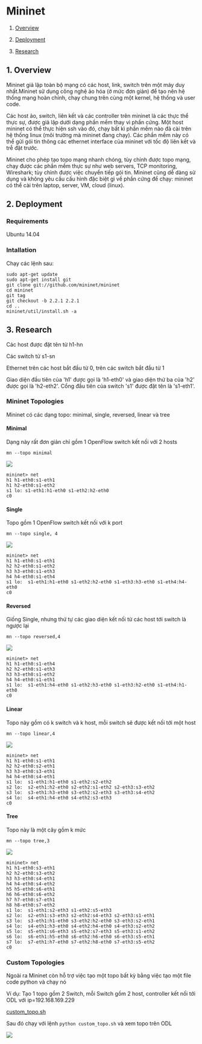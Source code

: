 # Mininet

1. [Overview](#overview)



2. [Deployment](#deployment)



3. [Research](#research)

<a name="overview"></a>
## 1. Overview

Mininet giả lập toàn bộ mạng có các host, link, switch trên một máy duy nhất.Mininet sử dụng công nghệ ảo hóa (ở mức đơn giản) để tạo nên hệ thống mạng hoàn chỉnh, chạy chung trên cùng một kernel, hệ thống và user code.

Các host ảo, switch, liên kết và các controller trên mininet là các thực thể thực sự, được giả lập dưới dạng phần mềm thay vì phần cứng. Một host mininet có thể thực hiện ssh vào đó, chạy bất kì phần mềm nào đã cài trên hệ thống linux (môi trường mà mininet đang chạy). Các phần mềm này có thể gửi gói tin thông các ethernet interface của mininet với tốc độ liên kết và trễ đặt trước.

Mininet cho phép tạo topo mạng nhanh chóng, tùy chỉnh được topo mạng, chạy được các phần mềm thực sự như web servers, TCP monitoring, Wireshark; tùy chỉnh được việc chuyển tiếp gói tin. Mininet cũng dễ dàng sử dụng và không yêu cầu cấu hình đặc biệt gì về phần cứng để chạy: mininet có thể cài trên laptop, server, VM, cloud (linux).

<a name="deployment"></a>
## 2. Deployment
### Requirements
Ubuntu 14.04

### Intallation
Chạy các lệnh sau:


	sudo apt-get update
	sudo apt-get install git
	git clone git://github.com/mininet/mininet
	cd mininet
	git tag
	git checkout -b 2.2.1 2.2.1
	cd ..
	mininet/util/install.sh -a


<a name="research"></a>

## 3. Research


Các host được đặt tên từ h1-hn

Các switch từ s1-sn

Ethernet trên các host bắt đầu từ 0, trên các switch bắt đầu từ 1

Giao diện đầu tiên của 'h1' được gọi là 'h1-eth0' và giao diện thứ ba của 'h2' được gọi là 'h2-eth2'. Cổng đầu tiên của switch 's1' được đặt tên là 's1-eth1'.


### Mininet Topologies

Mininet có các dạng topo: minimal, single, reversed, linear và tree

#### Minimal

Dạng này rất đơn giản chỉ gồm 1 OpenFlow switch kết nối với 2 hosts

	mn --topo minimal

<img src = "\img\1.png">


	mininet> net
	h1 h1-eth0:s1-eth1
	h1 h2-eth0:s1-eth2
	s1 lo: s1-eth1:h1-eth0 s1-eth2:h2-eth0
	c0


#### Single

Topo gồm 1 OpenFlow switch kết nối với k port

	mn --topo single, 4

<img src = "img\2.png">


	mininet> net
	h1 h1-eth0:s1-eth1
	h2 h2-eth0:s1-eth2
	h3 h3-eth0:s1-eth3
	h4 h4-eth0:s1-eth4
	s1 lo:  s1-eth1:h1-eth0 s1-eth2:h2-eth0 s1-eth3:h3-eth0 s1-eth4:h4-eth0
	c0


#### Reversed

Giống Single, nhưng thứ tự các giao diện kết nối từ các host tới switch là ngược lại

	mn --topo reversed,4 

<img src = "img\3.png">


	mininet> net
	h1 h1-eth0:s1-eth4
	h2 h2-eth0:s1-eth3
	h3 h3-eth0:s1-eth2
	h4 h4-eth0:s1-eth1
	s1 lo:  s1-eth1:h4-eth0 s1-eth2:h3-eth0 s1-eth3:h2-eth0 s1-eth4:h1-eth0
	c0


#### Linear 

Topo này gồm có k switch và k host, mỗi switch sẽ được kết nối tới một host

	mn --topo linear,4

<img src = "img\4.png">


	mininet> net
	h1 h1-eth0:s1-eth1
	h2 h2-eth0:s2-eth1
	h3 h3-eth0:s3-eth1
	h4 h4-eth0:s4-eth1
	s1 lo:  s1-eth1:h1-eth0 s1-eth2:s2-eth2
	s2 lo:  s2-eth1:h2-eth0 s2-eth2:s1-eth2 s2-eth3:s3-eth2
	s3 lo:  s3-eth1:h3-eth0 s3-eth2:s2-eth3 s3-eth3:s4-eth2
	s4 lo:  s4-eth1:h4-eth0 s4-eth2:s3-eth3
	c0


#### Tree

Topo này là một cây gồm k mức
	
	mn --topo tree,3 

<img src = "img\5.png">


	mininet> net
	h1 h1-eth0:s3-eth1
	h2 h2-eth0:s3-eth2
	h3 h3-eth0:s4-eth1
	h4 h4-eth0:s4-eth2
	h5 h5-eth0:s6-eth1
	h6 h6-eth0:s6-eth2
	h7 h7-eth0:s7-eth1
	h8 h8-eth0:s7-eth2
	s1 lo:  s1-eth1:s2-eth3 s1-eth2:s5-eth3
	s2 lo:  s2-eth1:s3-eth3 s2-eth2:s4-eth3 s2-eth3:s1-eth1
	s3 lo:  s3-eth1:h1-eth0 s3-eth2:h2-eth0 s3-eth3:s2-eth1
	s4 lo:  s4-eth1:h3-eth0 s4-eth2:h4-eth0 s4-eth3:s2-eth2
	s5 lo:  s5-eth1:s6-eth3 s5-eth2:s7-eth3 s5-eth3:s1-eth2
	s6 lo:  s6-eth1:h5-eth0 s6-eth2:h6-eth0 s6-eth3:s5-eth1
	s7 lo:  s7-eth1:h7-eth0 s7-eth2:h8-eth0 s7-eth3:s5-eth2
	c0


### Custom Topologies

Ngoài ra Mininet còn hỗ trợ việc tạo một topo bất kỳ bằng việc tạo một file code python và chạy nó

Ví dụ: Tạo 1 topo gồm 2 Switch, mỗi Switch gồm 2 host, controller kết nối tới ODL với ip=192.168.169.229

[custom_topo.sh](custom_topo.sh)

Sau đó chạy với lệnh `python custom_topo.sh` và xem topo trên ODL

<img src="img\9.png">
